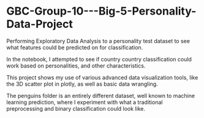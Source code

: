 # GBC-Group-10---Big-5-Personality-Data-Project

Performing Exploratory Data Analysis to a personality test dataset to see what features could be predicted on for classification. 

In the notebook, I attempted to see if country country classification could work based on personalities, and other characteristics.

This project shows my use of various advanced data visualization tools, like the 3D scatter plot in plotly, as well as basic data wrangling.

The penguins folder is an entirely different dataset, well known to machine learning prediction, where I experiment with what a traditional preprocessing and  binary classification could look like.
